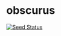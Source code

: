 
# obscurus

[![Seed Status](https://api.seed.run/imightbejan/year-long-project-team-9/stages/staging/build_badge)](https://console.seed.run/imightbejan/year-long-project-team-9)
